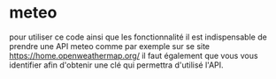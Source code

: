# meteo

pour utiliser ce code ainsi que les fonctionnalité il est indispensable de prendre une API meteo comme par exemple sur se site https://home.openweathermap.org/ il faut également que vous vous identifier afin d'obtenir une clé qui permettra d'utilisé l'API.
